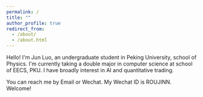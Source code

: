 ```yaml
---
permalink: /
title: ""
author_profile: true
redirect_from: 
  - /about/
  - /about.html
---
```


Hello! I'm Jun Luo, an undergraduate student in Peking University, school of Physics. I'm currently taking a double major in computer science at school of EECS, PKU. I have broadly interest in AI and quantitative trading.

You can reach me by Email or Wechat. My Wechat ID is ROUJINN. Welcome!
